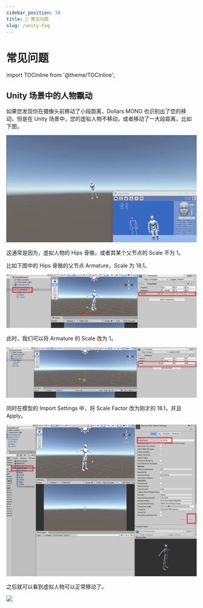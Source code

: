 ```yaml
---
sidebar_position: 30
title: 📢 常见问题
slug: /unity-faq
---	
```


# 常见问题

import TOCInline from '@theme/TOCInline';

<TOCInline toc={toc} />

## Unity 场景中的人物飘动

如果您发现你在摄像头前移动了小段距离，Dollars MONO 也识别出了您的移动，但是在 Unity 场景中，您的虚拟人物不移动，或者移动了一大段距离，比如下图，

![](../../img/unityfaq1.gif)

这通常是因为，虚拟人物的 Hips 骨骼，或者其某个父节点的 Scale 不为 1。

比如下图中的 Hips 骨骼的父节点 Armature，Scale 为 18.1。

![](../../img/2023_11_13_17_35_49.png)

此时，我们可以将 Armature 的 Scale 改为 1。

![](../../img/2023_11_13_17_41_08.png)

同时在模型的 Import Settings 中，将 Scale Factor 改为刚才的 18.1，并且 Apply。

![](../../img/2023_11_13_17_41_40.png)

之后就可以看到虚拟人物可以正常移动了。

![](../../img/unityfaq2.gif)
